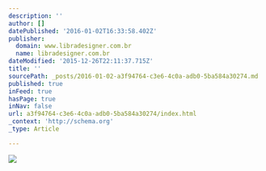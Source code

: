 ```yaml
---
description: ''
author: []
datePublished: '2016-01-02T16:33:58.402Z'
publisher:
  domain: www.libradesigner.com.br
  name: libradesigner.com.br
dateModified: '2015-12-26T22:11:37.715Z'
title: ''
sourcePath: _posts/2016-01-02-a3f94764-c3e6-4c0a-adb0-5ba584a30274.md
published: true
inFeed: true
hasPage: true
inNav: false
url: a3f94764-c3e6-4c0a-adb0-5ba584a30274/index.html
_context: 'http://schema.org'
_type: Article

---
```

![](https://static.wixstatic.com/media/104fb3_c745a5a627a9475aa4f43e4858bd436e.jpg/v1/fit/w_583,h_328,q_80,usm_0.66_1.00_0.01/104fb3_c745a5a627a9475aa4f43e4858bd436e.jpg)